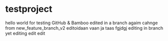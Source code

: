 # testproject
hello world for testing GitHub & Bamboo
edited in a branch
agaim
cahnge from new_feature_branch_v2
editoidaan vaan
ja taas
fgjdgj
editing in branch
yet editing
edit edit
